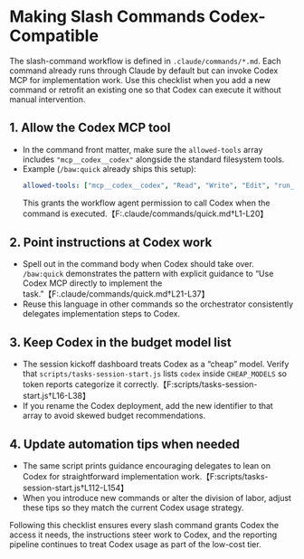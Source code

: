 # Making Slash Commands Codex-Compatible

The slash-command workflow is defined in `.claude/commands/*.md`. Each command already runs through Claude by default but can invoke Codex MCP for implementation work. Use this checklist when you add a new command or retrofit an existing one so that Codex can execute it without manual intervention.

## 1. Allow the Codex MCP tool
- In the command front matter, make sure the `allowed-tools` array includes `"mcp__codex__codex"` alongside the standard filesystem tools.
- Example (`/baw:quick` already ships this setup):
  ```yaml
  allowed-tools: ["mcp__codex__codex", "Read", "Write", "Edit", "run_shell_command"]
  ```
  This grants the workflow agent permission to call Codex when the command is executed.【F:.claude/commands/quick.md†L1-L20】

## 2. Point instructions at Codex work
- Spell out in the command body when Codex should take over. `/baw:quick` demonstrates the pattern with explicit guidance to “Use Codex MCP directly to implement the task.”【F:.claude/commands/quick.md†L21-L37】
- Reuse this language in other commands so the orchestrator consistently delegates implementation steps to Codex.

## 3. Keep Codex in the budget model list
- The session kickoff dashboard treats Codex as a “cheap” model. Verify that `scripts/tasks-session-start.js` lists `codex` inside `CHEAP_MODELS` so token reports categorize it correctly.【F:scripts/tasks-session-start.js†L16-L38】
- If you rename the Codex deployment, add the new identifier to that array to avoid skewed budget recommendations.

## 4. Update automation tips when needed
- The same script prints guidance encouraging delegates to lean on Codex for straightforward implementation work.【F:scripts/tasks-session-start.js†L112-L154】
- When you introduce new commands or alter the division of labor, adjust these tips so they match the current Codex usage strategy.

Following this checklist ensures every slash command grants Codex the access it needs, the instructions steer work to Codex, and the reporting pipeline continues to treat Codex usage as part of the low-cost tier.

